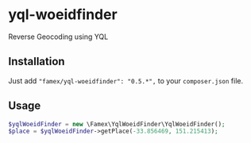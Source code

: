 yql-woeidfinder
===============
Reverse Geocoding using YQL

## Installation

Just add `"famex/yql-woeidfinder": "0.5.*",` to your `composer.json` file.

## Usage

```php
$yqlWoeidFinder = new \Famex\YqlWoeidFinder\YqlWoeidFinder();
$place = $yqlWoeidFinder->getPlace(-33.856469, 151.215413);
```